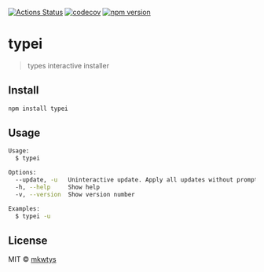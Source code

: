 [![Actions Status](https://github.com/mkwtys/typei/workflows/Node%20CI/badge.svg)](https://github.com/mkwtys/typei/actions?query=workflow%3A%22Node+CI%22)
[![codecov](https://codecov.io/gh/mkwtys/typei/branch/master/graph/badge.svg)](https://codecov.io/gh/mkwtys/typei)
[![npm version](https://badge.fury.io/js/typei.svg)](https://badge.fury.io/js/typei)

# typei

> types interactive installer

## Install

```sh
npm install typei
```

## Usage

```sh
Usage:
  $ typei

Options:
  --update, -u   Uninteractive update. Apply all updates without prompting
  -h, --help     Show help
  -v, --version  Show version number

Examples:
  $ typei -u
```

## License

MIT © [mkwtys](https://github.com/mkwtys)
